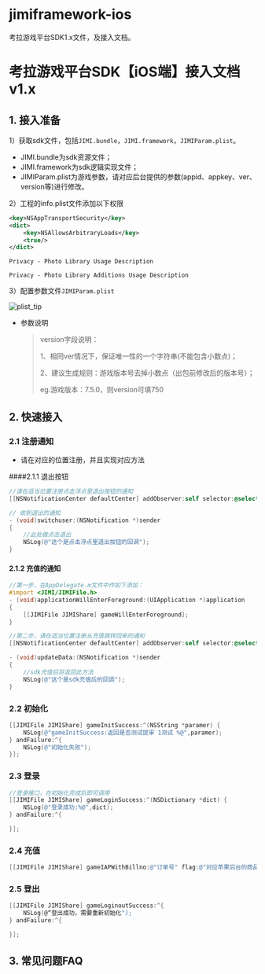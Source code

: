 # jimiframework-ios
考拉游戏平台SDK1.x文件，及接入文档。


# 考拉游戏平台SDK【iOS端】接入文档 v1.x



## 1. 接入准备

1）获取sdk文件，包括`JIMI.bundle`，`JIMI.framework`，`JIMIParam.plist`。

*  JIMI.bundle为sdk资源文件；
* JIMI.framework为sdk逻辑实现文件；
*  JIMIParam.plist为游戏参数，请对应后台提供的参数(appid、appkey、ver、version等)进行修改。 

2）工程的info.plist文件添加以下权限

```xml
<key>NSAppTransportSecurity</key>
<dict>
    <key>NSAllowsArbitraryLoads</key>
    <true/>
</dict>
```

`Privacy - Photo Library Usage Description`

`Privacy - Photo Library Additions Usage Description`

3）配置参数文件`JIMIParam.plist`

![plist_tip][plist_tip]

+ 参数说明

  > version字段说明：
  >
  > 1、相同ver情况下，保证唯一性的一个字符串(不能包含小数点)；
  >
  > 2、建议生成规则：游戏版本号去掉小数点（出包前修改后的版本号）；
  >
  > eg.游戏版本：7.5.0，则version可填750

  

## 2. 快速接入

### 2.1 注册通知

* 请在对应的位置注册，并且实现对应方法

####2.1.1 退出按钮

```objective-c
//请在适当位置注册点击浮点里退出按钮的通知
[[NSNotificationCenter defaultCenter] addObserver:self selector:@selector(switchuser:) name:@"JavascriptSwitchUser" object:nil];

// 收到退出的通知
- (void)switchuser:(NSNotification *)sender
{
    //此处做点击退出
    NSLog(@"这个是点击浮点里退出按钮的回调");
}
```

#### 2.1.2 充值的通知

```objective-c
//第一步，在AppDelegate.m文件中作如下添加：
#import <JIMI/JIMIFile.h>
- (void)applicationWillEnterForeground:(UIApplication *)application
{
    [[JIMIFile JIMIShare] gameWillEnterForeground];
}
```

```objective-c
//第二步，请在适当位置注册从充值跳转回来的通知
[[NSNotificationCenter defaultCenter] addObserver:self selector:@selector(updateData:) name:@"kaolaZF" object:nil];

- (void)updateData:(NSNotification *)sender
{
    //sdk充值后将返回此方法
    NSLog(@"这个是sdk充值后的回调");
}
```

### 2.2 初始化

```objective-c
[[JIMIFile JIMIShare] gameInitSuccess:^(NSString *paramer) {
    NSLog(@"gameInitSuccess:返回是否测试提审 1测试 %@",paramer);
} andFailure:^{
	NSLog(@"初始化失败");
}];
```

### 2.3 登录

```objective-c
//登录接口，在初始化完成后即可调用
[[JIMIFile JIMIShare] gameLoginSuccess:^(NSDictionary *dict) {
    NSLog(@"登录成功:%@",dict);
} andFailure:^{

}];
```

### 2.4 充值

```objective-c
[[JIMIFile JIMIShare] gameIAPWithBillno:@"订单号" flag:@"对应苹果后台的商品标示" amount:@"金额（单位元）” serverid:@"服务器id" rolename:@"角色名称" rolelevel:@"角色等级" subject:@"商品名称" extrainfo:@"额外信息"];
```

### 2.5 登出

```objective-c
[[JIMIFile JIMIShare] gameLoginoutSuccess:^{
    NSLog(@“登出成功，需要重新初始化");
} andFailure:^{

}];
```



## 3. 常见问题FAQ









[plist_tip]:./sdk_v1_x_imgs/plist_tip.png	"配置参数"

